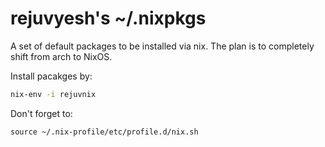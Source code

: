 # rejuvyesh's ~/.nixpkgs

A set of default packages to be installed via nix. The plan is to completely shift from arch to NixOS.

Install pacakges by:

```sh
nix-env -i rejuvnix
```

Don't forget to:

```
source ~/.nix-profile/etc/profile.d/nix.sh
```
